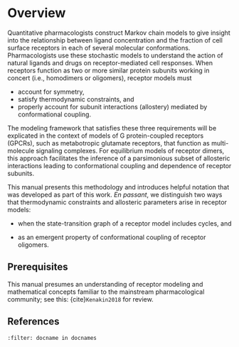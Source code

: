 
# Overview

Quantitative pharmacologists construct Markov chain models to give insight into the relationship between ligand concentration and the fraction of cell surface receptors in each of several molecular conformations. Pharmacologists use these stochastic models to understand the action of natural ligands and drugs on receptor-mediated cell responses. When receptors function as two or more similar protein subunits working in concert (i.e., homodimers or oligomers), receptor models must

* account for symmetry,
* satisfy thermodynamic constraints, and
* properly account for subunit interactions (allostery) mediated by conformational coupling.

The modeling framework that satisfies these three requirements will be explicated in the context of models of G protein-coupled receptors (GPCRs), such as metabotropic glutamate receptors, that function as multi-molecule signaling complexes.  For equilibrium models of receptor dimers, this approach facilitates the inference of a parsimonious subset of allosteric interactions leading to conformational coupling and dependence of receptor subunits.

This manual presents this methodology and introduces helpful notation that was developed as part of this work. *En passant*, we distinguish two ways that thermodynamic constraints and allosteric parameters arise in receptor models:

* when the state-transition graph of a receptor model includes cycles, and

* as an emergent property of conformational coupling of receptor oligomers.


## Prerequisites

This manual presumes an understanding of receptor modeling and mathematical concepts familiar to the mainstream pharmacological community; see this: {cite}`Kenakin2018` for review.

## References 

```{bibliography}
:filter: docname in docnames
```
